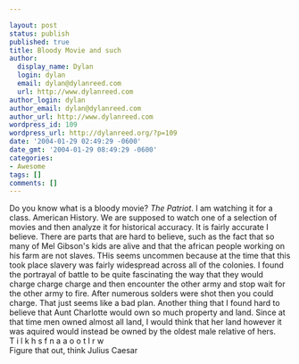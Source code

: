 ```yaml
---

layout: post
status: publish
published: true
title: Bloody Movie and such
author:
  display_name: Dylan
  login: dylan
  email: dylan@dylanreed.com
  url: http://www.dylanreed.com
author_login: dylan
author_email: dylan@dylanreed.com
author_url: http://www.dylanreed.com
wordpress_id: 109
wordpress_url: http://dylanreed.org/?p=109
date: '2004-01-29 02:49:29 -0600'
date_gmt: '2004-01-29 08:49:29 -0600'
categories:
- Awesome
tags: []
comments: []
---
```


   Do you know what is a bloody movie? _The Patriot_. I am watching it for a class. American History. We are supposed to watch one of a selection of movies and then analyze it for historical accuracy. It is fairly accurate I believe. There are parts that are hard to believe, such as the fact that so many of Mel Gibson's kids are alive and that the african people working on his farm are not slaves. THis seems uncommen because at the time that this took place slavery was fairly widespread across all of the colonies. I found the portrayal of battle to be quite fascinating the way that they would charge charge charge and then encounter the other army and stop wait for the other army to fire. After numerous solders were shot then you could charge. That just seems like a bad plan. Another thing that I found hard to believe that Aunt Charlotte would own so much property and land. Since at that time men owned almost all land, I would think that her land however it was aquired would instead be owned by the oldest male relative of hers.  
   T i l k h s f n a a o o t l r w  
Figure that out, think Julius Caesar
